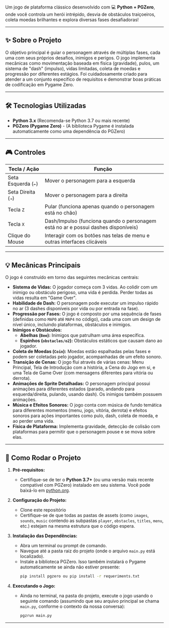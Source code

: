 Um jogo de plataforma clássico desenvolvido com 💻 **Python + PGZero**, onde você controla um herói intrépido, desvia de obstáculos traiçoeiros, coleta moedas brilhantes e explora diversas fases desafiadoras!

---

## ✨ Sobre o Projeto

O objetivo principal é guiar o personagem através de múltiplas fases, cada uma com seus próprios desafios, inimigos e perigos. O jogo implementa mecânicas como movimentação baseada em física (gravidade), pulos, um sistema de "dash" (impulso), vidas limitadas, coleta de moedas e progressão por diferentes estágios. Foi cuidadosamente criado para atender a um conjunto específico de requisitos e demonstrar boas práticas de codificação em Pygame Zero.

---

## 🛠️ Tecnologias Utilizadas

-   **Python 3.x** (Recomenda-se Python 3.7 ou mais recente)
-   **PGZero (Pygame Zero)** - (A biblioteca Pygame é instalada automaticamente como uma dependência do PGZero) 

---

## 🎮 Controles

| Tecla / Ação        | Função                                           |
|---------------------|--------------------------------------------------|
| Seta Esquerda (`←`) | Mover o personagem para a esquerda               |
| Seta Direita (`→`)  | Mover o personagem para a direita                |
| Tecla `Z`           | Pular (funciona apenas quando o personagem está no chão)         |
| Tecla `X`           | Dash/Impulso (funciona quando o personagem está no ar e possui dashes disponíveis)       |
| Clique do Mouse     | Interagir com os botões nas telas de menu e outras interfaces clicáveis   |

---

## 💡 Mecânicas Principais

O jogo é construído em torno das seguintes mecânicas centrais:

* **Sistema de Vidas:** O jogador começa com 3 vidas. Ao colidir com um inimigo ou obstáculo perigoso, uma vida é perdida. Perder todas as vidas resulta em "Game Over".
* **Habilidade de Dash:** O personagem pode executar um impulso rápido no ar (3 dashes disponíveis por vida ou por entrada na fase).
* **Progressão por Fases:** O jogo é composto por uma sequência de fases (definidas como `MAP0` até `MAP4` no código), cada uma com um design de nível único, incluindo plataformas, obstáculos e inimigos.
* **Inimigos e Obstáculos:**
    * **Abelhas (`Bee`):** Inimigos que patrulham uma área específica.
    * **Espinhos (`obstacles/o2`):** Obstáculos estáticos que causam dano ao jogador.
* **Coleta de Moedas (`Coin`):** Moedas estão espalhadas pelas fases e podem ser coletadas pelo jogador, acompanhadas de um efeito sonoro.
* **Transição de Cenas:** O jogo flui através de várias cenas: Menu Principal, Tela de Introdução com a história, a Cena do Jogo em si, e uma Tela de Game Over (com mensagens diferentes para vitória ou derrota).
* **Animações de Sprite Detalhadas:** O personagem principal possui animações para diferentes estados (parado, andando para esquerda/direita, pulando, usando dash). Os inimigos também possuem animações.
* **Música e Efeitos Sonoros:** O jogo conta com música de fundo temática para diferentes momentos (menu, jogo, vitória, derrota) e efeitos sonoros para ações importantes como pulo, dash, coleta de moeda, e ao perder uma vida.
* **Física de Plataforma:** Implementa gravidade, detecção de colisão com plataformas para permitir que o personagem pouse e se mova sobre elas.

---

## 🧠 Como Rodar o Projeto

1.  **Pré-requisitos:**
    * Certifique-se de ter o **Python 3.7+** (ou uma versão mais recente compatível com PGZero) instalado em seu sistema. Você pode baixá-lo em [python.org](https://www.python.org/).

2.  **Configuração do Projeto:**
    * Clone este repositório
    * Certifique-se de que todas as pastas de assets (como `images`, `sounds`, `music` contendo as subpastas `player`, `obstacles`, `titles`, `menu`, etc.) estejam na mesma estrutura que o código espera.

3.  **Instalação das Dependências:**
    * Abra um terminal ou prompt de comando.
    * Navegue até a pasta raiz do projeto (onde o arquivo `main.py` está localizado).
    * Instale a biblioteca PGZero. Isso também instalará o Pygame automaticamente se ainda não estiver presente:
        ```bash
        pip install pgzero ou pip install -r requeriments.txt
        ```

4.  **Executando o Jogo:**
    * Ainda no terminal, na pasta do projeto, execute o jogo usando o seguinte comando (assumindo que seu arquivo principal se chama `main.py`, conforme o contexto da nossa conversa):
        ```bash
        pgzrun main.py
        ```

---

